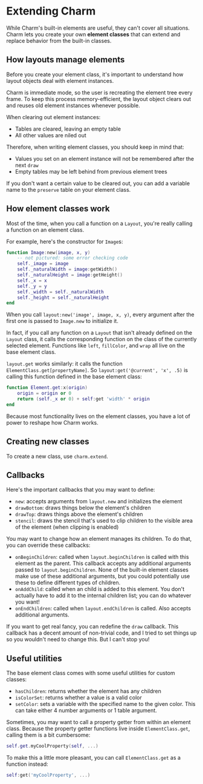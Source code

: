 # Extending Charm
While Charm's built-in elements are useful, they can't cover all situations. Charm lets you create your own **element classes** that can extend and replace behavior from the built-in classes.

## How layouts manage elements
Before you create your element class, it's important to understand how layout objects deal with element instances.

Charm is immediate mode, so the user is recreating the element tree every frame. To keep this process memory-efficient, the layout object clears out and reuses old element instances whenever possible.

When clearing out element instances:
- Tables are cleared, leaving an empty table
- All other values are niled out

Therefore, when writing element classes, you should keep in mind that:
- Values you set on an element instance will not be remembered after the next `draw`
- Empty tables may be left behind from previous element trees

If you don't want a certain value to be cleared out, you can add a variable name to the `preserve` table on your element class.

## How element classes work
Most of the time, when you call a function on a `Layout`, you're really calling a function on an element class.

For example, here's the constructor for `Image`s:
```lua
function Image:new(image, x, y)
	-- not pictured: some error checking code
    self._image = image
	self._naturalWidth = image:getWidth()
	self._naturalHeight = image:getHeight()
	self._x = x
	self._y = y
	self._width = self._naturalWidth
	self._height = self._naturalHeight
end
```
When you call `layout:new('image', image, x, y)`, every argument after the first one is passed to `Image.new` to initialize it.

In fact, if you call any function on a `Layout` that isn't already defined on the `Layout` class, it calls the corresponding function on the class of the currently selected element. Functions like `left`, `fillColor`, and `wrap` all live on the base element class.

`layout.get` works similarly: it calls the function `ElementClass.get[propertyName]`. So `layout:get('@current', 'x', .5)` is calling this function defined in the base element class:
```lua
function Element.get:x(origin)
	origin = origin or 0
	return (self._x or 0) + self:get 'width' * origin
end
```

Because most functionality lives on the element classes, you have a lot of power to reshape how Charm works.

## Creating new classes
To create a new class, use `charm.extend`.

## Callbacks
Here's the important callbacks that you may want to define:

- `new`: accepts arguments from `layout.new` and initializes the element
- `drawBottom`: draws things below the element's children
- `drawTop`: draws things above the element's children
- `stencil`: draws the stencil that's used to clip children to the visible area of the element (when clipping is enabled)

You may want to change how an element manages its children. To do that, you can override these callbacks:

- `onBeginChildren`: called when `layout.beginChildren` is called with this element as the parent. This callback accepts any additional arguments passed to `layout.beginChildren`. None of the built-in element classes make use of these additional arguments, but you could potentially use these to define different types of children.
- `onAddChild`: called when an child is added to this element. You don't actually have to add it to the internal children list; you can do whatever you want!
- `onEndChildren`: called when `layout.endChildren` is called. Also accepts additional arguments.

If you want to get real fancy, you can redefine the `draw` callback. This callback has a decent amount of non-trivial code, and I tried to set things up so you wouldn't need to change this. But I can't stop you!

## Useful utilities
The base element class comes with some useful utilities for custom classes:

- `hasChildren`: returns whether the element has any children
- `isColorSet`: returns whether a value is a valid color
- `setColor`: sets a variable with the specified name to the given color. This can take either 4 number arguments or 1 table argument.

Sometimes, you may want to call a property getter from within an element class. Because the property getter functions live inside `ElementClass.get`, calling them is a bit cumbersome:
```lua
self.get.myCoolProperty(self, ...)
```
To make this a little more pleasant, you can call `ElementClass.get` as a function instead:
```lua
self:get('myCoolProperty', ...)
```
